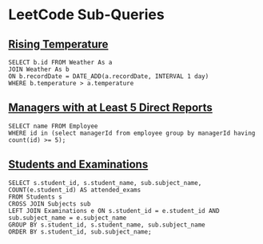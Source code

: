 # LeetCode Sub-Queries

## [Rising Temperature](https://leetcode.com/problems/rising-temperature/description/?envType=study-plan-v2&envId=top-sql-50)

```
SELECT b.id FROM Weather As a
JOIN Weather As b
ON b.recordDate = DATE_ADD(a.recordDate, INTERVAL 1 day)
WHERE b.temperature > a.temperature
```

## [Managers with at Least 5 Direct Reports](https://leetcode.com/problems/managers-with-at-least-5-direct-reports/?envType=study-plan-v2&envId=top-sql-50)

```
SELECT name FROM Employee
WHERE id in (select managerId from employee group by managerId having count(id) >= 5);
```

## [Students and Examinations](https://leetcode.com/problems/students-and-examinations/description/?envType=study-plan-v2&envId=top-sql-50)

```
SELECT s.student_id, s.student_name, sub.subject_name, COUNT(e.student_id) AS attended_exams
FROM Students s
CROSS JOIN Subjects sub
LEFT JOIN Examinations e ON s.student_id = e.student_id AND sub.subject_name = e.subject_name
GROUP BY s.student_id, s.student_name, sub.subject_name
ORDER BY s.student_id, sub.subject_name;
```




